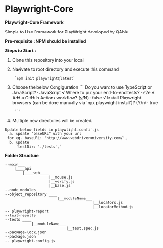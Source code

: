 # Playwright-Core

**Playwright-Core Framework**

  

Simple to Use Framework for PlayWright developed by QAble

**Pre-requisite : NPM should be installed**
  

**Steps to Start :**


1. Clone this repository into your local

2. Navivate to root directory and execute this command 

        `npm init playwright@latest`

3. Choose the below Congiguration
        ```
        Do you want to use TypeScript or JavaScript? · JavaScript
        √ Where to put your end-to-end tests? · e2e
        √ Add a GitHub Actions workflow? (y/N) · false
        √ Install Playwright browsers (can be done manually via 'npx playwright install')? (Y/n) · true

        ```
  
4. Multiple new directories will be created. 
  ```
  Update below fields in playwtight.confif.js  
    a. update "baseURL" with your url
   for eg. baseURL: 'http://www.webdriveruniversity.com/',
    b. update 
       `testDir: './tests',`
  ```

**Folder Structure**

```
--main___
	|____api
        |____web____
                    |__mouse.js
                    |__verify.js
                    |__base.js
--node_modules
--object_repository ____
                        |__moduleName___
                                        |__locators.js
                                        |__locatorMethod.js
-- playwright-report
--test-results
--tests ____
            |__moduleName___
                            |__test.spec.js
--package-lock.json
--package.json
-- playwright.config.js

```
